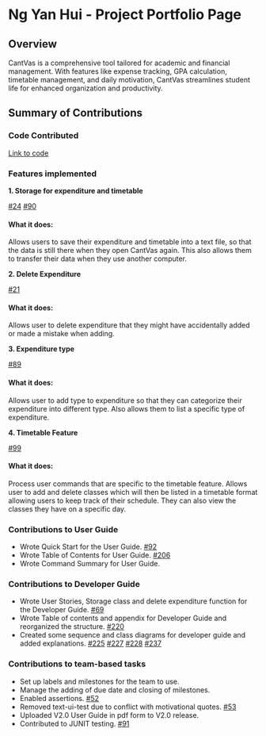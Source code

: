# Ng Yan Hui - Project Portfolio Page

## Overview
CantVas is a comprehensive tool tailored for academic and financial management. 
With features like expense tracking, GPA calculation, timetable management, 
and daily motivation, CantVas streamlines student life for enhanced organization 
and productivity.

## Summary of Contributions

### Code Contributed
[Link to code](https://nus-cs2113-ay2324s2.github.io/tp-dashboard/?search=nyh3&breakdown=true)

### Features implemented
**1. Storage for expenditure and timetable**

[#24](https://github.com/AY2324S2-CS2113-W13-3/tp/pull/24)
[#90](https://github.com/AY2324S2-CS2113-W13-3/tp/pull/90)
#### What it does:

Allows users to save their expenditure and timetable into a text file,
so that the data is still there when they open CantVas again. This also
allows them to transfer their data when they use another computer.

**2. Delete Expenditure**

[#21](https://github.com/AY2324S2-CS2113-W13-3/tp/pull/21)
#### What it does:

Allows user to delete expenditure that they might have accidentally 
added or made a mistake when adding.

**3. Expenditure type**

[#89](https://github.com/AY2324S2-CS2113-W13-3/tp/pull/89)

#### What it does:

Allows user to add type to expenditure so that they can categorize their expenditure
into different type. Also allows them to list a specific type of expenditure.

**4. Timetable Feature**

[#99](https://github.com/AY2324S2-CS2113-W13-3/tp/pull/99)

#### What it does:

Process user commands that are specific to the timetable feature. 
Allows user to add and delete classes which will then be listed in a timetable
format allowing users to keep track of their schedule. They can also view the classes
they have on a specific day.

### Contributions to User Guide

- Wrote Quick Start for the User Guide. [#92](https://github.com/AY2324S2-CS2113-W13-3/tp/pull/92)
- Wrote Table of Contents for User Guide. [#206](https://github.com/AY2324S2-CS2113-W13-3/tp/pull/206)
- Wrote Command Summary for User Guide.

### Contributions to Developer Guide

- Wrote User Stories, Storage class and delete expenditure function for the Developer Guide.
[#69](https://github.com/AY2324S2-CS2113-W13-3/tp/pull/69)
- Wrote Table of contents and appendix for Developer Guide and reorganized the structure.
[#220](https://github.com/AY2324S2-CS2113-W13-3/tp/pull/220)
- Created some sequence and class diagrams for developer guide and added explanations.
[#225](https://github.com/AY2324S2-CS2113-W13-3/tp/pull/225)
[#227](https://github.com/AY2324S2-CS2113-W13-3/tp/pull/227)
[#228](https://github.com/AY2324S2-CS2113-W13-3/tp/pull/228)
[#237](https://github.com/AY2324S2-CS2113-W13-3/tp/pull/237)

### Contributions to team-based tasks

- Set up labels and milestones for the team to use.
- Manage the adding of due date and closing of milestones.
- Enabled assertions. [#52](https://github.com/AY2324S2-CS2113-W13-3/tp/pull/52)
- Removed text-ui-test due to conflict with motivational quotes.
[#53](https://github.com/AY2324S2-CS2113-W13-3/tp/pull/53)
- Uploaded V2.0 User Guide in pdf form to V2.0 release.
- Contributed to JUNIT testing. [#91](https://github.com/AY2324S2-CS2113-W13-3/tp/pull/91)
